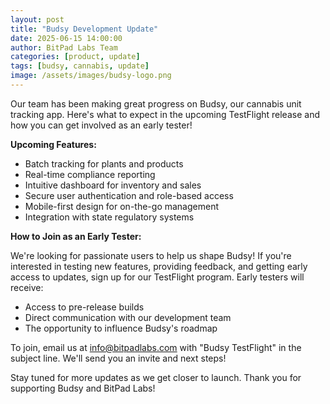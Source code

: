 ```yaml
---
layout: post
title: "Budsy Development Update"
date: 2025-06-15 14:00:00
author: BitPad Labs Team
categories: [product, update]
tags: [budsy, cannabis, update]
image: /assets/images/budsy-logo.png
---
```

Our team has been making great progress on Budsy, our cannabis unit tracking app. Here's what to expect in the upcoming TestFlight release and how you can get involved as an early tester!

**Upcoming Features:**

- Batch tracking for plants and products
- Real-time compliance reporting
- Intuitive dashboard for inventory and sales
- Secure user authentication and role-based access
- Mobile-first design for on-the-go management
- Integration with state regulatory systems

**How to Join as an Early Tester:**

We're looking for passionate users to help us shape Budsy! If you're interested in testing new features, providing feedback, and getting early access to updates, sign up for our TestFlight program. Early testers will receive:

- Access to pre-release builds
- Direct communication with our development team
- The opportunity to influence Budsy's roadmap

To join, email us at [info@bitpadlabs.com](mailto:info@bitpadlabs.com) with "Budsy TestFlight" in the subject line. We'll send you an invite and next steps!

Stay tuned for more updates as we get closer to launch. Thank you for supporting Budsy and BitPad Labs!
